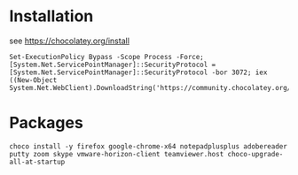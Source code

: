 # Installation

see https://chocolatey.org/install

```
Set-ExecutionPolicy Bypass -Scope Process -Force; [System.Net.ServicePointManager]::SecurityProtocol = [System.Net.ServicePointManager]::SecurityProtocol -bor 3072; iex ((New-Object System.Net.WebClient).DownloadString('https://community.chocolatey.org/install.ps1'))
```

# Packages
```
choco install -y firefox google-chrome-x64 notepadplusplus adobereader putty zoom skype vmware-horizon-client teamviewer.host choco-upgrade-all-at-startup
```
